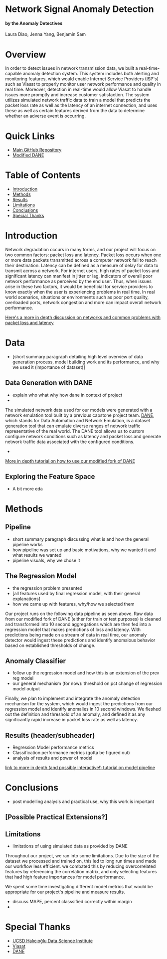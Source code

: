 # Network Signal Anomaly Detection
#### by the Anomaly Detectives
Laura Diao, Jenna Yang, Benjamin Sam

# Overview
In order to detect issues in network transmission data, we built a real-time-capable anomaly detection system. This system includes both alerting and monitoring features, which would enable Internet Service Providers (ISP's) such as Viasat to properly monitor user network performance and quality in real time. Moreover, detection in real-time would allow Viasat to handle issues more promptly and increase customer satisfaction. The system utilizes simulated network traffic data to train a model that predicts the packet loss rate as well as the latency of an internet connection, and uses these as well as certain features derived from the data to determine whether an adverse event is occurring.

# Quick Links
- [Main GitHub Repository](https://github.com/LauraDiao/Q2)
- [Modified DANE](https://github.com/jenna-my/modified_dane)

# Table of Contents
- [Introduction](#-Introduction)
- [Methods](#-Methods)
- [Results](#-Results)
- [Limitations](#-Limitations)
- [Conclusions](#-Conclusion)
- [Special Thanks](#-Special-Thanks)
<!-- TODO fix this TOC to make it work -->

# Introduction
Network degradation occurs in many forms, and our project will focus on two common factors: packet loss and latency. Packet loss occurs when one or more data packets transmitted across a computer network fail to reach their destination. Latency can be defined as a measure of delay for data to transmit across a network. For internet users, high rates of packet loss and significant latency can manifest in jitter or lag, indicators of overall poor network performance as perceived by the end user. Thus, when issues arise in these two factors, it would be beneficial for service providers to know exactly when the user is experiencing problems in real time. In real world scenarios, situations or environments such as poor port quality, overloaded ports, network congestion and more can impact overall network performance.

[Here's a more in depth discussion on networks and common problems with packet loss and latency](network-domain.md)

# Data
- [short summary paragraph detailing high level overview of data generation process, model building work and its performance, and why we used it (importance of dataset)]

## Data Generation with DANE
- explain who what why how dane in context of project
- 
The simulated network data used for our models were generated with a network emulation tool built by a previous capstone project team. [DANE](https://dane-tool.github.io/dane/), which stands for Data Automation and Network Emulation, is a dataset generation tool that can emulate diverse ranges of network traffic representative of the real world. The DANE tool allows us to custom configure network conditions such as latency and packet loss and generate network traffic data associated with the configured conditions.


- 
[More in depth tutorial on how to use our modified fork of DANE](dane-details.md)


## Exploring the Feature Space
- A bit more eda

# Methods

## Pipeline
- short summary paragraph discussing what is and how the general pipeline works
- how pipeline was set up and basic motivations, why we wanted it and what results we wanted
- pipeline visuals, why we chose it

## The Regression Model
- the regression problem presented
- [all features used by final regression model, with their general explanations]
- how we came up with features, why/how we selected them

Our project runs on the following data pipeline as seen above. Raw data from our modified fork of DANE (either for train or test purposes) is cleaned and transformed into 10 second aggregations which are then fed into a regression model that makes predictions of loss and latency. With predictions being made on a stream of data in real time, our anomaly detector would ingest these predictions and identify anomalous behavior based on established thresholds of change.  

## Anomaly Classifier
- follow up the regression model and how this is an extension of the prev reg model
- our general mechanism (for now): threshold on pct change of regression model output

Finally, we plan to implement and integrate the anomaly detection mechanism for the system, which would ingest the predictions from our regression model and identify anomalies in 10 second windows. We fleshed out the definition and threshold of an anomaly, and defined it as any significantly rapid increase in packet loss rate as well as latency.

## Results (header/subheader)
- Regression Model performance metrics
- Classification performance metrics (gotta be figured out)
- analysis of results and power of model

[link to more in depth (and possibly interactive!) tutorial on model pipeline](model-details.md)

# Conclusions
- post modelling analysis and practical use, why this work is important

## [Possible Practical Extensions?]

## Limitations
- limitations of using simulated data as provided by DANE

Throughout our project, we ran into some limitations. Due to the size of the dataset we processed and trained on, this led to long run times and made our workflow less efficient. we combated this by reducing overcorrelated features by referencing the correlation matrix, and only selecting features that had high feature importances for model performance.

We spent some time investigating different model metrics that would be appropriate for our project's pipeline and measure results.
- discuss MAPE, percent classsified correctly within margin
-


# Special Thanks
- [UCSD Halıcıoğlu Data Science Institute](https://datascience.ucsd.edu/)
- [Viasat](https://www.viasat.com/)
- [DANE](https://github.com/dane-tool/dane)
